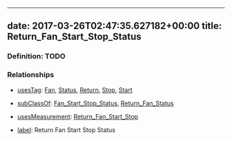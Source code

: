 
---
date: 2017-03-26T02:47:35.627182+00:00
title: Return_Fan_Start_Stop_Status
---
### Definition: TODO

### Relationships

* [usesTag](https://brickschema.org/schema/1.0/BrickFrame#usesTag): [Fan](https://brickschema.org/schema/1.0/BrickTag#Fan), [Status](https://brickschema.org/schema/1.0/BrickTag#Status), [Return](https://brickschema.org/schema/1.0/BrickTag#Return), [Stop](https://brickschema.org/schema/1.0/BrickTag#Stop), [Start](https://brickschema.org/schema/1.0/BrickTag#Start)

* [subClassOf](http://www.w3.org/2000/01/rdf-schema#subClassOf): [Fan_Start_Stop_Status](https://brickschema.org/schema/1.0/Brick#Fan_Start_Stop_Status), [Return_Fan_Status](https://brickschema.org/schema/1.0/Brick#Return_Fan_Status)

* [usesMeasurement](https://brickschema.org/schema/1.0/BrickFrame#usesMeasurement): [Return_Fan_Start_Stop](https://brickschema.org/schema/1.0/Brick#Return_Fan_Start_Stop)

* [label](http://www.w3.org/2000/01/rdf-schema#label): Return Fan Start Stop Status
